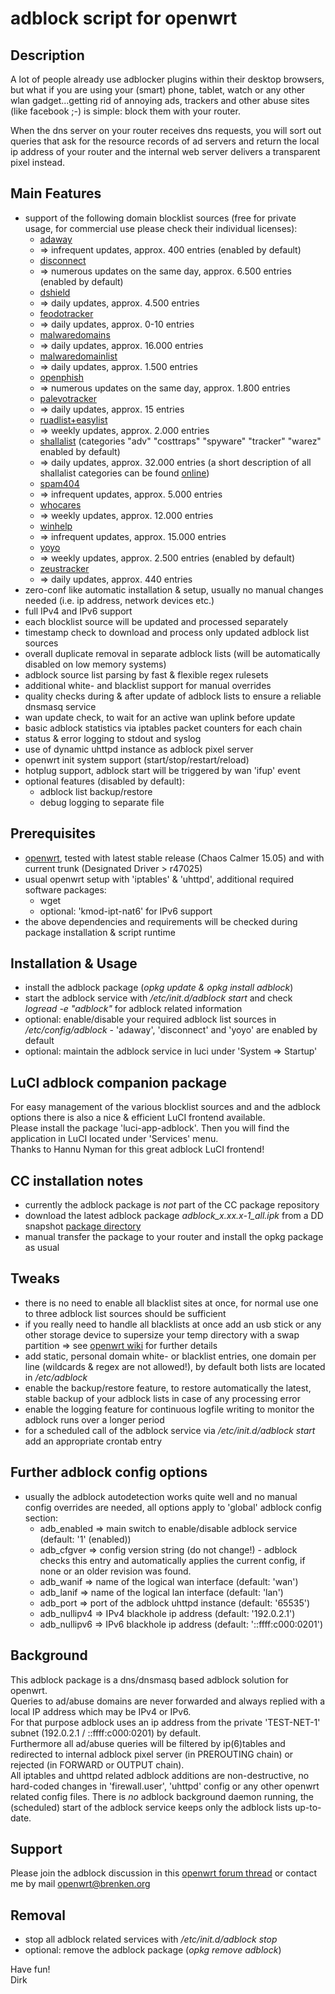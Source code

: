 # adblock script for openwrt

## Description
A lot of people already use adblocker plugins within their desktop browsers,  
but what if you are using your (smart) phone, tablet, watch or any other wlan gadget...getting rid of annoying ads, trackers and other abuse sites (like facebook ;-) is simple: block them with your router.  

When the dns server on your router receives dns requests, you will sort out queries that ask for the resource records of ad servers and return the local ip address of your router and the internal web server delivers a transparent pixel instead.

## Main Features
* support of the following domain blocklist sources (free for private usage, for commercial use please check their individual licenses):
    * [adaway](https://adaway.org)
    * => infrequent updates, approx. 400 entries (enabled by default)
    * [disconnect](https://disconnect.me)
    * => numerous updates on the same day, approx. 6.500 entries (enabled by default)
    * [dshield](http://dshield.org)
    * => daily updates, approx. 4.500 entries
    * [feodotracker](https://feodotracker.abuse.ch)
    * => daily updates, approx. 0-10 entries
    * [malwaredomains](http://malwaredomains.com)
    * => daily updates, approx. 16.000 entries
    * [malwaredomainlist](http://www.malwaredomainlist.com)
    * => daily updates, approx. 1.500 entries
    * [openphish](https://openphish.com)
    * => numerous updates on the same day, approx. 1.800 entries
    * [palevotracker](https://palevotracker.abuse.ch)
    * => daily updates, approx. 15 entries
    * [ruadlist+easylist](https://code.google.com/p/ruadlist)
    * => weekly updates, approx. 2.000 entries
    * [shallalist](http://www.shallalist.de) (categories "adv" "costtraps" "spyware" "tracker" "warez" enabled by default)
    * => daily updates, approx. 32.000 entries (a short description of all shallalist categories can be found [online](http://www.shallalist.de/categories.html))
    * [spam404](http://www.spam404.com)
    * => infrequent updates, approx. 5.000 entries
    * [whocares](http://someonewhocares.org)
    * => weekly updates, approx. 12.000 entries
    * [winhelp](http://winhelp2002.mvps.org)
    * => infrequent updates, approx. 15.000 entries
    * [yoyo](http://pgl.yoyo.org/adservers)
    * => weekly updates, approx. 2.500 entries (enabled by default)
    * [zeustracker](https://zeustracker.abuse.ch)
    * => daily updates, approx. 440 entries
* zero-conf like automatic installation & setup, usually no manual changes needed (i.e. ip address, network devices etc.)
* full IPv4 and IPv6 support
* each blocklist source will be updated and processed separately
* timestamp check to download and process only updated adblock list sources
* overall duplicate removal in separate adblock lists (will be automatically disabled on low memory systems)
* adblock source list parsing by fast & flexible regex rulesets
* additional white- and blacklist support for manual overrides
* quality checks during & after update of adblock lists to ensure a reliable dnsmasq service
* wan update check, to wait for an active wan uplink before update
* basic adblock statistics via iptables packet counters for each chain
* status & error logging to stdout and syslog
* use of dynamic uhttpd instance as adblock pixel server
* openwrt init system support (start/stop/restart/reload)
* hotplug support, adblock start will be triggered by wan 'ifup' event
* optional features (disabled by default):
    * adblock list backup/restore
    * debug logging to separate file

## Prerequisites
* [openwrt](https://openwrt.org), tested with latest stable release (Chaos Calmer 15.05) and with current trunk (Designated Driver > r47025)
* usual openwrt setup with 'iptables' & 'uhttpd', additional required software packages:
    * wget
    * optional: 'kmod-ipt-nat6' for IPv6 support
* the above dependencies and requirements will be checked during package installation & script runtime

## Installation & Usage
* install the adblock package (*opkg update & opkg install adblock*)
* start the adblock service with */etc/init.d/adblock start* and check *logread -e "adblock"* for adblock related information
* optional: enable/disable your required adblock list sources in */etc/config/adblock* - 'adaway', 'disconnect' and 'yoyo' are enabled by default
* optional: maintain the adblock service in luci under 'System => Startup'

## LuCI adblock companion package
For easy management of the various blocklist sources and and the adblock options there is also a nice & efficient LuCI frontend available.  
Please install the package 'luci-app-adblock'. Then you will find the application in LuCI located under 'Services' menu.  
Thanks to Hannu Nyman for this great adblock LuCI frontend!  

## CC installation notes
* currently the adblock package is *not* part of the CC package repository
* download the latest adblock package *adblock_x.xx.x-1_all.ipk* from a DD snapshot [package directory](https://downloads.openwrt.org/snapshots/trunk/ar71xx/generic/packages/packages)
* manual transfer the package to your router and install the opkg package as usual

## Tweaks
* there is no need to enable all blacklist sites at once, for normal use one to three adblock list sources should be sufficient
* if you really need to handle all blacklists at once add an usb stick or any other storage device to supersize your temp directory with a swap partition => see [openwrt wiki](https://wiki.openwrt.org/doc/uci/fstab) for further details
* add static, personal domain white- or blacklist entries, one domain per line (wildcards & regex are not allowed!), by default both lists are located in */etc/adblock*
* enable the backup/restore feature, to restore automatically the latest, stable backup of your adblock lists in case of any processing error
* enable the logging feature for continuous logfile writing to monitor the adblock runs over a longer period
* for a scheduled call of the adblock service via */etc/init.d/adblock start* add an appropriate crontab entry

## Further adblock config options
* usually the adblock autodetection works quite well and no manual config overrides are needed, all options apply to 'global' adblock config section:
    * adb\_enabled => main switch to enable/disable adblock service (default: '1' (enabled))
    * adb\_cfgver => config version string (do not change!) - adblock checks this entry and automatically applies the current config, if none or an older revision was found.
    * adb\_wanif => name of the logical wan interface (default: 'wan')
    * adb\_lanif => name of the logical lan interface (default: 'lan')
    * adb\_port => port of the adblock uhttpd instance (default: '65535')
    * adb\_nullipv4 => IPv4 blackhole ip address (default: '192.0.2.1')
    * adb\_nullipv6 => IPv6 blackhole ip address (default: '::ffff:c000:0201')

## Background
This adblock package is a dns/dnsmasq based adblock solution for openwrt.  
Queries to ad/abuse domains are never forwarded and always replied with a local IP address which may be IPv4 or IPv6.  
For that purpose adblock uses an ip address from the private 'TEST-NET-1' subnet (192.0.2.1 / ::ffff:c000:0201) by default.  
Furthermore all ad/abuse queries will be filtered by ip(6)tables and redirected to internal adblock pixel server (in PREROUTING chain) or rejected (in FORWARD or OUTPUT chain).  
All iptables and uhttpd related adblock additions are non-destructive, no hard-coded changes in 'firewall.user', 'uhttpd' config or any other openwrt related config files. There is *no* adblock background daemon running, the (scheduled) start of the adblock service keeps only the adblock lists up-to-date.

## Support
Please join the adblock discussion in this [openwrt forum thread](https://forum.openwrt.org/viewtopic.php?id=59803) or contact me by mail <openwrt@brenken.org>

## Removal
* stop all adblock related services with */etc/init.d/adblock stop*
* optional: remove the adblock package (*opkg remove adblock*)

Have fun!  
Dirk  
